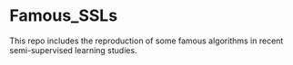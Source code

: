 # Famous_SSLs
This repo includes the reproduction of some famous algorithms in recent semi-supervised learning studies.
